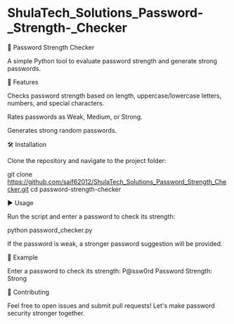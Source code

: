 # ShulaTech_Solutions_Password-_Strength-_Checker
🔐 Password Strength Checker

A simple Python tool to evaluate password strength and generate strong passwords.

🚀 Features

Checks password strength based on length, uppercase/lowercase letters, numbers, and special characters.

Rates passwords as Weak, Medium, or Strong.

Generates strong random passwords.

🛠️ Installation

Clone the repository and navigate to the project folder:

git clone https://github.com/saif62012/ShulaTech_Solutions_Password_Strength_Checker.git
cd password-strength-checker

▶️ Usage

Run the script and enter a password to check its strength:

python password_checker.py

If the password is weak, a stronger password suggestion will be provided.

📝 Example

Enter a password to check its strength: P@ssw0rd
Password Strength: Strong


🤝 Contributing

Feel free to open issues and submit pull requests! Let's make password security stronger together.
